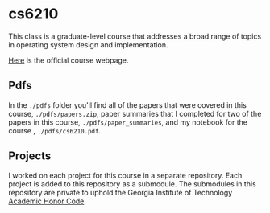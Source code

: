 # cs6210

This class is a graduate-level course that addresses a broad range of topics in
operating system design and implementation.

[Here](https://omscs.gatech.edu/cs-6210-advanced-operating-systems) is the
official course webpage.

## Pdfs

In the `./pdfs` folder you'll find all of the papers that were covered in this
course, `./pdfs/papers.zip`, paper summaries that I completed for two of the
papers in this course, `./pdfs/paper_summaries`, and my notebook for the course
, `./pdfs/cs6210.pdf`.

## Projects

I worked on each project for this course in a separate repository. Each project
is added to this repository as a submodule. The submodules in this repository
are private to uphold the Georgia Institute of Technology
[Academic Honor Code](https://osi.gatech.edu/content/honor-code).
